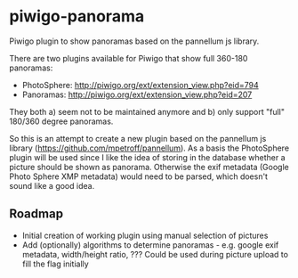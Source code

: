 # piwigo-panorama
Piwigo plugin to show panoramas based on the pannellum js library.

There are two plugins available for Piwigo that show full 360-180 panoramas:

* PhotoSphere: http://piwigo.org/ext/extension_view.php?eid=794
* Panoramas: http://piwigo.org/ext/extension_view.php?eid=207

They both a) seem not to be maintained anymore and b) only support "full" 180/360 degree panoramas.

So this is an attempt to create a new plugin based on the pannellum js library (https://github.com/mpetroff/pannellum). As a basis the PhotoSphere plugin will be used since I like the idea of storing in the database whether a picture should be shown as panorama. Otherwise the exif metadata (Google Photo Sphere XMP metadata) would need to be parsed, which doesn't sound like a good idea.

## Roadmap

- Initial creation of working plugin using manual selection of pictures
- Add (optionally) algorithms to determine panoramas - e.g. google exif metadata, width/height ratio, ??? Could be used during picture upload to fill the flag initially
